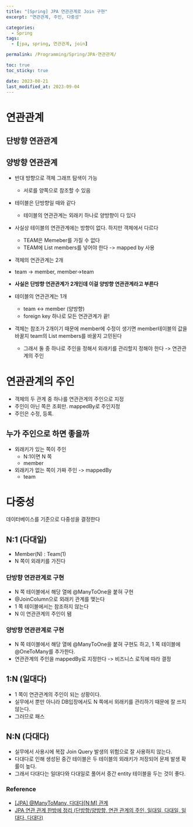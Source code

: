 ```yaml
---
title: "[Spring] JPA 연관관계로 Join 구현"
excerpt: "연관관계, 주인, 다중성"

categories:
  - Spring
tags:
  - [jpa, spring, 연관관계, join]

permalink: /Programming/Spring/JPA-연관관계/

toc: true
toc_sticky: true

date: 2023-08-21
last_modified_at: 2023-09-04
---
```

# 연관관계
## 단방향 연관관계
## 양방향 연관관계
- 반대 방향으로 객체 그래프 탐색이 가능
  - 서로를 양쪽으로 참조할 수 있음
- 테이블은 단방향일 때와 같다
  - 테이블의 연관관계는 외래키 하나로 양방향이 다 있다
- 사실상 테이블의 연관관계에는 방향이 없다. 하지만 객체에서 다르다
  - TEAM은 Memeber를 가질 수 없다
  - TEAM에 List members를 넣어야 한다 -> mapped by 사용

- 객체의 연관관계는 2개
 - team -> member, member->team
 - **사실은 단방향 연관관계가 2개인데 이걸 양방향 연관관계라고 부른다**
- 테이블의 연관관계는 1개
  - team <-> member (양방향)
  - foreign key 하나로 모든 연관관계가 끝!
- 객체는 참조가 2개이기 때문에 member에 수정이 생기면 member테이블의 값을 바꿀지 team의 List members를 바꿀지 고민된다
  - 그래서 둘 중 하나로 주인을 정해서 외래키를 관리할지 정해야 한다 -> 연관관계의 주인
 
# 연관관계의 주인
- 객체의 두 관계 중 하나를 연관관계의 주인으로 지정
- 주인이 아닌 쪽은 조회만. mappedBy로 주인지정
- 주인은 수정, 등록.
## 누가 주인으로 하면 좋을까
- 외래키가 있는 쪽이 주인
  - N:1이면 N 쪽
  - member
- 외래키가 없는 쪽이 가짜 주인 -> mappedBy
  - team

# 다중성
데이터베이스를 기준으로 다중성을 결정한다
## N:1 (다대일)
- Member(N) : Team(1) 
- N 쪽이 외래키를 가진다
### 단방향 연관관계로 구현
- N 쪽 테이블에서 해당 열에 @ManyToOne을 붙혀 구현
- @JoinColumn으로 외래키 관계를 맺는다
- 1 쪽 테이블에서는 참조하지 않는다
- N 이 연관관계의 주인이 됌

### 양방향 연관관계로 구현
- N 쪽 테이블에서 해당 열에 @ManyToOne을 붙혀 구현도 하고, 1 쪽 테이블에 @OneToMany를 추가한다.
- 연관관계의 주인을 mappedBy로 지정한다 -> 비즈니스 로직에 따라 결정

## 1:N (일대다)
- 1 쪽이 연관관계의 주인이 되는 상황이다.
- 실무에서 뿐만 아니라 DB입장에서도 N 쪽에서 외래키를 관리하기 때문에 잘 쓰지 않는다.
- 그러므로 패스

## N:N (다대다)
- 실무에서 사용시에 복잡 Join Query 발생의 위험으로 잘 사용하지 않는다.
- 다대다로 인해 생성된 중간 테이블은 두 테이블의 외래키가 저장되어 문제 발생 확률이 높다.
- 그래서 다대다는 일대다와 다대일로 풀어서 중간 entity 테이블을 두는 것이 좋다.


### Reference
- [[JPA] @ManyToMany, 다대다[N:M] 관계](https://ict-nroo.tistory.com/127)
- [JPA 연관 관계 한방에 정리 (단방향/양방향, 연관 관계의 주인, 일대일, 다대일, 일대다, 다대다)](https://jeong-pro.tistory.com/231)